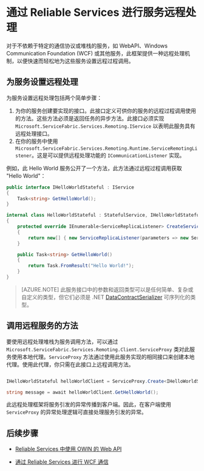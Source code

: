 <properties
   pageTitle="Service Fabric 中的服务远程处理 | Microsoft Azure"
   description="Service Fabric 远程处理允许客户端和服务使用远程过程调用来与服务进行通信。"
   services="service-fabric"
   documentationCenter=".net"
   authors="BharatNarasimman"
   manager="timlt"
   editor="vturecek"/>

<tags
   ms.service="service-fabric"
   ms.date="11/12/2015"
   wacn.date=""/>

# 通过 Reliable Services 进行服务远程处理
对于不依赖于特定的通信协议或堆栈的服务，如 WebAPI、Windows Communication Foundation (WCF) 或其他服务，此框架提供一种远程处理机制，以便快速而轻松地为这些服务设置远程过程调用。

## 为服务设置远程处理
为服务设置远程处理包括两个简单步骤：

1. 为你的服务创建要实现的接口。此接口定义可供你的服务的远程过程调用使用的方法。这些方法必须是返回任务的异步方法。此接口必须实现 `Microsoft.ServiceFabric.Services.Remoting.IService` 以表明此服务具有远程处理接口。
2. 在你的服务中使用 `Microsoft.ServiceFabric.Services.Remoting.Runtime.ServiceRemotingListener`。这是可以提供远程处理功能的 `ICommunicationListener` 实现。

例如，此 Hello World 服务公开了一个方法，此方法通过远程过程调用获取 "Hello World"：

```csharp
public interface IHelloWorldStateful : IService
{
    Task<string> GetHelloWorld();
}

internal class HelloWorldStateful : StatefulService, IHelloWorldStateful
{
    protected override IEnumerable<ServiceReplicaListener> CreateServiceReplicaListeners()
    {
        return new[] { new ServiceReplicaListener(parameters => new ServiceRemotingListener<HelloWorldStateful>(parameters, this)) };
    }

    public Task<string> GetHelloWorld()
    {
        return Task.FromResult("Hello World!");
    }
}

```
> [AZURE.NOTE] 此服务接口中的参数和返回类型可以是任何简单、复杂或自定义的类型，但它们必须是 .NET [DataContractSerializer](https://msdn.microsoft.com/zh-cn/library/ms731923.aspx) 可序列化的类型。


## 调用远程服务的方法
要使用远程处理堆栈为服务调用方法，可以通过 `Microsoft.ServiceFabric.Services.Remoting.Client.ServiceProxy` 类对此服务使用本地代理。`ServiceProxy` 方法通过使用此服务实现的相同接口来创建本地代理。使用此代理，你只需在此接口上远程调用方法。


```csharp

IHelloWorldStateful helloWorldClient = ServiceProxy.Create<IHelloWorldStateful>(new Uri("fabric:/MyApplication/MyHelloWorldService"));

string message = await helloWorldClient.GetHelloWorld();

```

此远程处理框架将服务引发的异常传播到客户端。因此，在客户端使用 `ServiceProxy` 的异常处理逻辑可直接处理服务引发的异常。

## 后续步骤

* [Reliable Services 中使用 OWIN 的 Web API](/documentation/articles/service-fabric-reliable-services-communication-webapi)

* [通过 Reliable Services 进行 WCF 通信](/documentation/articles/service-fabric-reliable-services-communication-wcf)

<!---HONumber=Mooncake_0321_2016-->